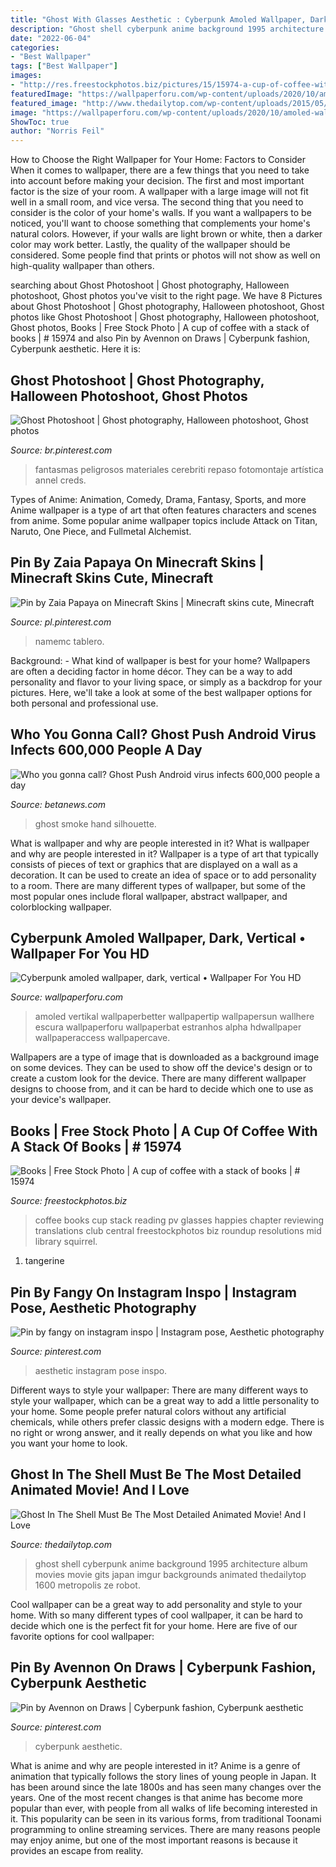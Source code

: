```yaml
---
title: "Ghost With Glasses Aesthetic : Cyberpunk Amoled Wallpaper, Dark, Vertical • Wallpaper For You Hd"
description: "Ghost shell cyberpunk anime background 1995 architecture album movies movie gits japan imgur backgrounds animated thedailytop 1600 metropolis ze robot"
date: "2022-06-04"
categories:
- "Best Wallpaper"
tags: ["Best Wallpaper"]
images:
- "http://res.freestockphotos.biz/pictures/15/15974-a-cup-of-coffee-with-a-stack-of-books-pv.jpg"
featuredImage: "https://wallpaperforu.com/wp-content/uploads/2020/10/amoled-wallpaper-20101513351347-scaled.jpg"
featured_image: "http://www.thedailytop.com/wp-content/uploads/2015/05/bf5c52946640d0796ec4cef4439e837f.jpg"
image: "https://wallpaperforu.com/wp-content/uploads/2020/10/amoled-wallpaper-20101513351347-scaled.jpg"
ShowToc: true
author: "Norris Feil"
---
```



How to Choose the Right Wallpaper for Your Home: Factors to Consider
When it comes to wallpaper, there are a few things that you need to take into account before making your decision. The first and most important factor is the size of your room. A wallpaper with a large image will not fit well in a small room, and vice versa. 
The second thing that you need to consider is the color of your home's walls. If you want a wallpapers to be noticed, you'll want to choose something that complements your home's natural colors. However, if your walls are light brown or white, then a darker color may work better. 
Lastly, the quality of the wallpaper should be considered. Some people find that prints or photos will not show as well on high-quality wallpaper than others.

	

		
searching about Ghost Photoshoot | Ghost photography, Halloween photoshoot, Ghost photos you've visit to the right page. We have 8 Pictures about Ghost Photoshoot | Ghost photography, Halloween photoshoot, Ghost photos like Ghost Photoshoot | Ghost photography, Halloween photoshoot, Ghost photos, Books | Free Stock Photo | A cup of coffee with a stack of books | # 15974 and also Pin by Avennon on Draws | Cyberpunk fashion, Cyberpunk aesthetic. Here it is:
		
    
## Ghost Photoshoot | Ghost Photography, Halloween Photoshoot, Ghost Photos

<img loading=lazy src="https://i.pinimg.com/736x/f2/43/6e/f2436e570089bf53019d27a4c5536e40.jpg" onerror="this.onerror=null;this.src='https://tse1.mm.bing.net/th?id=OIP.JxBYG6wbIJIv5u10IMSUPQHaLH&amp;pid=15.1';" alt="Ghost Photoshoot | Ghost photography, Halloween photoshoot, Ghost photos">

_Source: br.pinterest.com_

>fantasmas peligrosos materiales cerebriti repaso fotomontaje artística annel creds. 

	

Types of Anime: Animation, Comedy, Drama, Fantasy, Sports, and more
Anime wallpaper is a type of art that often features characters and scenes from anime. Some popular anime wallpaper topics include Attack on Titan, Naruto, One Piece, and Fullmetal Alchemist.

    
## Pin By Zaia Papaya On Minecraft Skins | Minecraft Skins Cute, Minecraft

<img loading=lazy src="https://i.pinimg.com/736x/83/f2/57/83f257675034b68196aacd660d6a81df.jpg" onerror="this.onerror=null;this.src='https://tse3.mm.bing.net/th?id=OIP.dfGcDGNF6WkKfheNUpVhpwAAAA&amp;pid=15.1';" alt="Pin by Zaia Papaya on Minecraft Skins | Minecraft skins cute, Minecraft">

_Source: pl.pinterest.com_

>namemc tablero. 

	

Background: - What kind of wallpaper is best for your home?
Wallpapers are often a deciding factor in home décor. They can be a way to add personality and flavor to your living space, or simply as a backdrop for your pictures. Here, we'll take a look at some of the best wallpaper options for both personal and professional use.

    
## Who You Gonna Call? Ghost Push Android Virus Infects 600,000 People A Day

<img loading=lazy src="https://betanews.com/wp-content/uploads/2012/06/silhouette-smoke-ghost-hand-e1339079077353.jpg" onerror="this.onerror=null;this.src='https://tse2.mm.bing.net/th?id=OIP.H18bvn6GPOstNSrIlPc5NwHaE8&amp;pid=15.1';" alt="Who you gonna call? Ghost Push Android virus infects 600,000 people a day">

_Source: betanews.com_

>ghost smoke hand silhouette. 

	

What is wallpaper and why are people interested in it?
What is wallpaper and why are people interested in it?
Wallpaper is a type of art that typically consists of pieces of text or graphics that are displayed on a wall as a decoration. It can be used to create an idea of space or to add personality to a room. There are many different types of wallpaper, but some of the most popular ones include floral wallpaper, abstract wallpaper, and colorblocking wallpaper.

    
## Cyberpunk Amoled Wallpaper, Dark, Vertical • Wallpaper For You HD

<img loading=lazy src="https://wallpaperforu.com/wp-content/uploads/2020/10/amoled-wallpaper-20101513351347-scaled.jpg" onerror="this.onerror=null;this.src='https://tse4.mm.bing.net/th?id=OIP.816paxevRb3O9lkfSS4JnQHaO0&amp;pid=15.1';" alt="Cyberpunk amoled wallpaper, dark, vertical • Wallpaper For You HD">

_Source: wallpaperforu.com_

>amoled vertikal wallpaperbetter wallpapertip wallpapersun wallhere escura wallpaperforu wallpaperbat estranhos alpha hdwallpaper wallpaperaccess wallpapercave. 

	

Wallpapers are a type of image that is downloaded as a background image on some devices. They can be used to show off the device's design or to create a custom look for the device. There are many different wallpaper designs to choose from, and it can be hard to decide which one to use as your device's wallpaper.

    
## Books | Free Stock Photo | A Cup Of Coffee With A Stack Of Books | # 15974

<img loading=lazy src="http://res.freestockphotos.biz/pictures/15/15974-a-cup-of-coffee-with-a-stack-of-books-pv.jpg" onerror="this.onerror=null;this.src='https://tse2.mm.bing.net/th?id=OIP.gw30tOBO9uygI_cnUSTuOAHaLJ&amp;pid=15.1';" alt="Books | Free Stock Photo | A cup of coffee with a stack of books | # 15974">

_Source: freestockphotos.biz_

>coffee books cup stack reading pv glasses happies chapter reviewing translations club central freestockphotos biz roundup resolutions mid library squirrel. 

	

1. tangerine 

    
## Pin By Fangy On Instagram Inspo | Instagram Pose, Aesthetic Photography

<img loading=lazy src="https://i.pinimg.com/736x/69/ef/ce/69efceb3791862a242893e562a6031ee.jpg" onerror="this.onerror=null;this.src='https://tse1.mm.bing.net/th?id=OIP.CmUbUb_8Up3XpGyppukxWgHaNE&amp;pid=15.1';" alt="Pin by fangy on instagram inspo | Instagram pose, Aesthetic photography">

_Source: pinterest.com_

>aesthetic instagram pose inspo. 

	

Different ways to style your wallpaper:
There are many different ways to style your wallpaper, which can be a great way to add a little personality to your home. Some people prefer natural colors without any artificial chemicals, while others prefer classic designs with a modern edge. There is no right or wrong answer, and it really depends on what you like and how you want your home to look.

    
## Ghost In The Shell Must Be The Most Detailed Animated Movie! And I Love

<img loading=lazy src="http://www.thedailytop.com/wp-content/uploads/2015/05/bf5c52946640d0796ec4cef4439e837f.jpg" onerror="this.onerror=null;this.src='https://tse4.mm.bing.net/th?id=OIP.c7UxZaO5L24mBBVE6xpxOgHaEA&amp;pid=15.1';" alt="Ghost In The Shell Must Be The Most Detailed Animated Movie! And I Love">

_Source: thedailytop.com_

>ghost shell cyberpunk anime background 1995 architecture album movies movie gits japan imgur backgrounds animated thedailytop 1600 metropolis ze robot. 

	

Cool wallpaper can be a great way to add personality and style to your home. With so many different types of cool wallpaper, it can be hard to decide which one is the perfect fit for your home. Here are five of our favorite options for cool wallpaper: 

    
## Pin By Avennon On Draws | Cyberpunk Fashion, Cyberpunk Aesthetic

<img loading=lazy src="https://i.pinimg.com/736x/09/09/54/0909543b9a0975e98a55369fdb1a460c.jpg" onerror="this.onerror=null;this.src='https://tse4.mm.bing.net/th?id=OIP.rR4-cnAhY5pcjFVgasFsWgHaLH&amp;pid=15.1';" alt="Pin by Avennon on Draws | Cyberpunk fashion, Cyberpunk aesthetic">

_Source: pinterest.com_

>cyberpunk aesthetic. 

	

What is anime and why are people interested in it?
Anime is a genre of animation that typically follows the story lines of young people in Japan. It has been around since the late 1800s and has seen many changes over the years. One of the most recent changes is that anime has become more popular than ever, with people from all walks of life becoming interested in it. This popularity can be seen in its various forms, from traditional Toonami programming to online streaming services. There are many reasons people may enjoy anime, but one of the most important reasons is because it provides an escape from reality.


